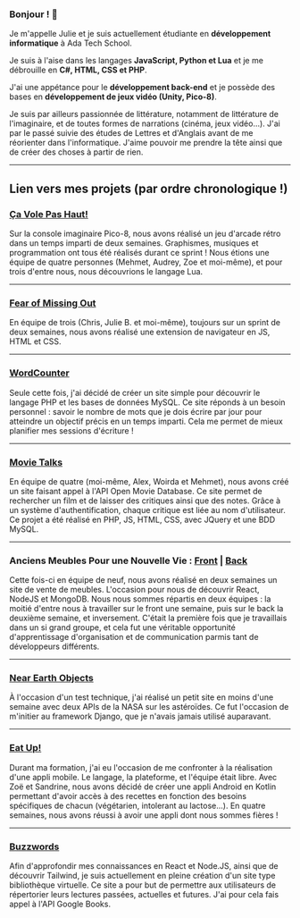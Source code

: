 ### Bonjour ! 👋


Je m'appelle Julie et je suis actuellement étudiante en **développement informatique** à Ada Tech School.

Je suis à l'aise dans les langages **JavaScript, Python et Lua** et je me débrouille en **C#, HTML, CSS et PHP**.

J'ai une appétance pour le **développement back-end** et je possède des bases en **développement de jeux vidéo (Unity, Pico-8)**.

Je suis par ailleurs passionnée de littérature, notamment de littérature de l'imaginaire, et de toutes formes de narrations (cinéma, jeux vidéo...). J'ai par le passé suivie des études de Lettres et d'Anglais avant de me réorienter dans l'informatique. J'aime pouvoir me prendre la tête ainsi que de créer des choses à partir de rien.


---


## Lien vers mes projets (par ordre chronologique !)


### [Ça Vole Pas Haut!](https://github.com/julie17-d/projet-collectif---pico-8)

Sur la console imaginaire Pico-8, nous avons réalisé un jeu d'arcade rétro dans un temps imparti de deux semaines. Graphismes, musiques et programmation ont tous été réalisés durant ce sprint ! Nous étions une équipe de quatre personnes (Mehmet, Audrey, Zoe et moi-même), et pour trois d'entre nous, nous découvrions le langage Lua.

---

### [Fear of Missing Out](https://github.com/julie17-d/projet_collectif_extension_navigateur)

En équipe de trois (Chris, Julie B. et moi-même), toujours sur un sprint de deux semaines, nous avons réalisé une extension de navigateur en JS, HTML et CSS.

---

### [WordCounter](https://github.com/julie17-d/Wordcounter)

Seule cette fois, j'ai décidé de créer un site simple pour découvrir le langage PHP et les bases de données MySQL. Ce site réponds à un besoin personnel : savoir le nombre de mots que je dois écrire par jour pour atteindre un objectif précis en un temps imparti. Cela me permet de mieux planifier mes sessions d'écriture !

---

### [Movie Talks](https://github.com/julie17-d/projet_collectif_rs_php_mwaj)

En équipe de quatre (moi-même, Alex, Woirda et Mehmet), nous avons créé un site faisant appel à l'API Open Movie Database. Ce site permet de rechercher un film et de laisser des critiques ainsi que des notes. Grâce à un système d'authentification, chaque critique est liée au nom d'utilisateur. Ce projet a été réalisé en PHP, JS, HTML, CSS, avec JQuery et une BDD MySQL.

---

### Anciens Meubles Pour une Nouvelle Vie : [Front](https://github.com/julie17-d/projet-collectif---front-fraises) | [Back](https://github.com/julie17-d/projet-collectif---back-fraises)

Cette fois-ci en équipe de neuf, nous avons réalisé en deux semaines un site de vente de meubles. L'occasion pour nous de découvrir React, NodeJS et MongoDB.
Nous nous sommes répartis en deux équipes : la moitié d'entre nous à travailler sur le front une semaine, puis sur le back la deuxième semaine, et inversement. C'était la première fois que je travaillais dans un si grand groupe, et cela fut une véritable opportunité d'apprentissage d'organisation et de communication parmis tant de développeurs différents.

---

### [Near Earth Objects](https://github.com/julie17-d/neo)

À l'occasion d'un test technique, j'ai réalisé un petit site en moins d'une semaine avec deux APIs de la NASA sur les astéroïdes. Ce fut l'occasion de m'initier au framework Django, que je n'avais  jamais utilisé auparavant.

---

### [Eat Up!](https://github.com/julie17-d/Eat_Up)

Durant ma formation, j'ai eu l'occasion de me confronter à la réalisation d'une appli mobile. Le langage, la plateforme, et l'équipe était libre. Avec Zoë et Sandrine, nous avons décidé de créer une appli Android en Kotlin permettant d'avoir accès à des recettes en fonction des besoins spécifiques de chacun (végétarien, intolerant au lactose...). En quatre semaines, nous avons réussi à avoir une appli dont nous sommes fières !

---

### [Buzzwords](https://github.com/julie17-d/buzzwords-front)

Afin d'approfondir mes connaissances en React et Node.JS, ainsi que de découvrir Tailwind, je suis actuellement en pleine création d'un site type bibliothèque virtuelle. Ce site a pour but de permettre aux utilisateurs de répertorier leurs lectures passées, actuelles et futures. J'ai pour cela fais appel à l'API Google Books.
